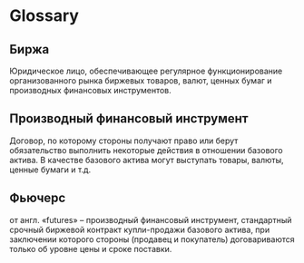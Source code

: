 # Glossary

## Биржа

Юридическое лицо, обеспечивающее регулярное функционирование организованного рынка биржевых товаров, валют, ценных бумаг и производных финансовых инструментов.

## Производный финансовый инструмент

Договор, по которому стороны получают право или берут обязательство выполнить некоторые действия в отношении базового актива. В качестве базового актива могут выступать товары, валюты, ценные бумаги и т.д.

## Фьючерс

от англ. «futures» – производный финансовый инструмент, стандартный срочный биржевой контракт купли-продажи базового актива, при заключении которого стороны (продавец и покупатель) договариваются только об уровне цены и сроке поставки.